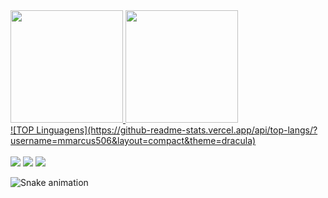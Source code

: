 <div>
  <a href="https://github.com/mmarcus506">
  <img height="180em" src="https://github-readme-stats.vercel.app/api?username=mmarcus506&show_icons=true&theme=synthwave&include_all_commits=true&count_private=true"/>
  <img height="180em" src="https://github-readme-stats.vercel.app/api/top-langs/?username=mmarcus506&layout=compact&langs_count=6&theme=tokyonight"/>
<div>
  ![TOP Linguagens](https://github-readme-stats.vercel.app/api/top-langs/?username=mmarcus506&layout=compact&theme=dracula)
</div>
 
 <br>
 
<div> 
  <a href="https://www.instagram.com/mmarcus506/" target="_blank"><img src="https://img.shields.io/badge/-Instagram-%23E4405F?style=for-the-badge&logo=instagram&logoColor=white" target="_blank"></a>
  <a href = "mailto:matheusmarcus506@gmail.com"><img src="https://img.shields.io/badge/-Gmail-%23333?style=for-the-badge&logo=gmail&logoColor=white" target="_blank"></a>
  <a href="https://www.linkedin.com/in/matheus-marcus-55b828198/" target="_blank"><img src="https://img.shields.io/badge/-LinkedIn-%230077B5?style=for-the-badge&logo=linkedin&logoColor=white" target="_blank"></a> 
 
  ![Snake animation](https://github.com/mmarcus506/mmarcus506/blob/output/github-contribution-grid-snake.svg)

</div>
